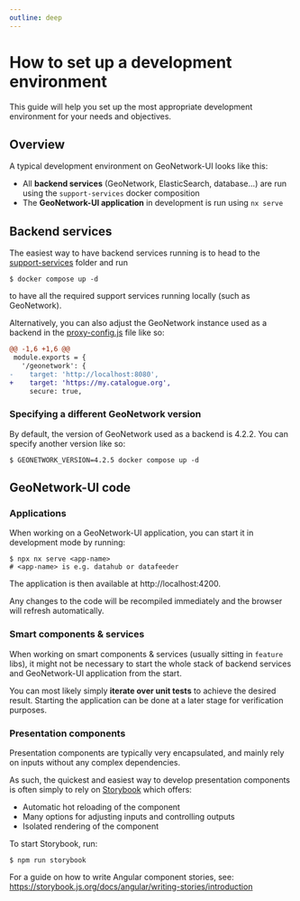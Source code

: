 ```yaml
---
outline: deep
---
```


# How to set up a development environment

This guide will help you set up the most appropriate development environment for your needs and objectives.

## Overview

A typical development environment on GeoNetwork-UI looks like this:

- All **backend services** (GeoNetwork, ElasticSearch, database...) are run using the `support-services` docker composition
- The **GeoNetwork-UI application** in development is run using `nx serve`

## Backend services

The easiest way to have backend services running is to head to the [support-services](https://github.com/geonetwork/geonetwork-ui/tree/main/support-services) folder and
run

```shell
$ docker compose up -d
```

to have all the required support services running locally (such as GeoNetwork).

Alternatively, you can also adjust the GeoNetwork instance used as a backend in the [proxy-config.js](https://github.com/geonetwork/geonetwork-ui/blob/main/proxy-config.js) file like so:

```diff
@@ -1,6 +1,6 @@
 module.exports = {
   '/geonetwork': {
-    target: 'http://localhost:8080',
+    target: 'https://my.catalogue.org',
     secure: true,
```

### Specifying a different GeoNetwork version

By default, the version of GeoNetwork used as a backend is 4.2.2. You can specify another version like so:

```shell
$ GEONETWORK_VERSION=4.2.5 docker compose up -d
```

## GeoNetwork-UI code

### Applications

When working on a GeoNetwork-UI application, you can start it in development mode by running:

```shell
$ npx nx serve <app-name>
# <app-name> is e.g. datahub or datafeeder
```

The application is then available at http://localhost:4200.

Any changes to the code will be recompiled immediately and the browser will refresh automatically.

### Smart components & services

When working on smart components & services (usually sitting in `feature` libs), it might not be necessary to
start the whole stack of backend services and GeoNetwork-UI application from the start.

You can most likely simply **iterate over unit tests** to achieve the desired result. Starting the application can be done at a later stage for verification
purposes.

### Presentation components

Presentation components are typically very encapsulated, and mainly rely on inputs without any complex dependencies.

As such, the quickest and easiest way to develop presentation components is often simply to rely on [Storybook](https://storybook.js.org) which offers:

- Automatic hot reloading of the component
- Many options for adjusting inputs and controlling outputs
- Isolated rendering of the component

To start Storybook, run:

```shell
$ npm run storybook
```

For a guide on how to write Angular component stories, see: https://storybook.js.org/docs/angular/writing-stories/introduction
